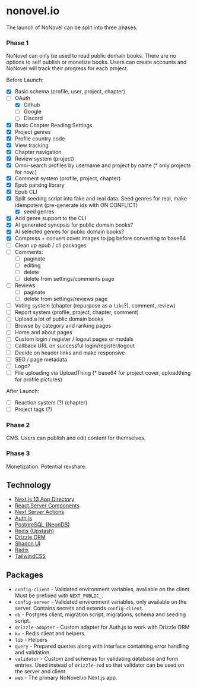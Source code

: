 # nonovel.io

The launch of NoNovel can be split into three phases.

### Phase 1

NoNovel can only be used to read public domain books. There are no options to self publish or monetize books. Users can create accounts and NoNovel will track their progress for each project.

Before Launch:

- [x] Basic schema (profile, user, project, chapter)
- [ ] OAuth
  - [x] Github
  - [ ] Google
  - [ ] Discord
- [x] Basic Chapter Reading Settings
- [x] Project genres
- [x] Profile country code
- [x] View tracking
- [x] Chapter navigation
- [x] Review system (project)
- [x] Omni-search profiles by username and project by name (\* only projects for now.)
- [x] Comment system (profile, project, chapter)
- [x] Epub parsing library
- [x] Epub CLI
- [x] Split seeding script into fake and real data. Seed genres for real, make idempotent (pre-generate ids with ON CONFLICT)
  - [x] seed genres
- [x] Add genre support to the CLI
- [x] AI generated synopsis for public domain books?
- [x] AI selected genres for public domain books?
- [x] Compress + convert cover images to jpg before converting to base64
- [ ] Clean up epub / cli packages
- [ ] Comments:
  - [ ] paginate
  - [ ] editing
  - [ ] delete
  - [ ] delete from settings/comments page
- [ ] Reviews
  - [ ] paginate
  - [ ] delete from settings/reviews page
- [ ] Voting system (chapter (repurpose as a `like`?), comment, review)
- [ ] Report system (profile, project, chapter, comment)
- [ ] Upload a lot of public domain books
- [ ] Browse by category and ranking pages
- [ ] Home and about pages
- [ ] Custom login / register / logout pages or modals
- [ ] Callback URL on successful login/register/logout
- [ ] Decide on header links and make responsive
- [ ] SEO / page metadata
- [ ] Logo?
- [ ] File uploading via UploadThing (\* base64 for project cover, uploadthing for profile pictures)

After Launch:

- [ ] Reaction system (?) (chapter)
- [ ] Project tags (?)

### Phase 2

CMS. Users can publish and edit content for themselves.

### Phase 3

Monetization. Potential revshare.

## Technology

- [Next.js 13 App Directory](https://nextjs.org/docs/getting-started/project-structure)
- [React Server Components](https://github.com/reactjs/rfcs/blob/main/text/0188-server-components.md)
- [Next Server Actions](https://nextjs.org/docs/app/building-your-application/data-fetching/server-actions)
- [Auth.js](https://next-auth.js.org/)
- [PostgreSQL (NeonDB)](https://neon.tech/)
- [Redis (Upstash)](https://upstash.com/)
- [Drizzle ORM](https://github.com/drizzle-team/drizzle-orm)
- [Shadcn UI](https://ui.shadcn.com/)
- [Radix](https://www.radix-ui.com/)
- [TailwindCSS](https://tailwindcss.com/)

## Packages

- `config-client` - Validated environment variables, available on the client. Must be prefixed with `NEXT_PUBLIC_`.
- `config-server` - Validated environment variables, only available on the server. Contains secrets and extends `config-client`.
- `db` - Postgres client, migration script, migrations, schema and seeding script.
- `drizzle-adapter` - Custom adapter for Auth.js to work with Drizzle ORM
- `kv` - Redis client and helpers.
- `lib` - Helpers
- `query` - Prepared queries along with interface containing error handling and validation.
- `validator` - Custom zod schemas for validating database and form entries. Used instead of `drizzle-zod` so that validator can be used on the server and client.
- `web` - The primary NoNovel.io Next.js app.
